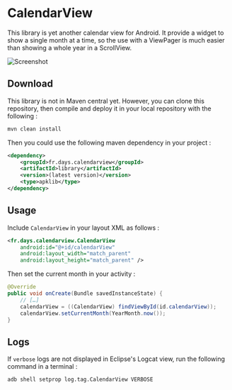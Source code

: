 # CalendarView

This library is yet another calendar view for Android. It provide a widget to show a single month at a time, so the use with a ViewPager is much easier than showing a whole year in a ScrollView.

![Screenshot](https://raw.github.com/DayS/CalendarView/master/calendarView.png)

## Download

This library is not in Maven central yet. However, you can clone this repository, then compile and deploy it in your local repository with the following :
```bash
mvn clean install
```

Then you could use the following maven dependency in your project :

```xml
<dependency>
	<groupId>fr.days.calendarview</groupId>
	<artifactId>library</artifactId>
	<version>(latest version)</version>
	<type>apklib</type>
</dependency>
```

## Usage

Include `CalendarView` in your layout XML as follows :

```xml
<fr.days.calendarview.CalendarView
    android:id="@+id/calendarView"
   	android:layout_width="match_parent"
   	android:layout_height="match_parent" />
```

Then set the current month in your activity :

```java
@Override
public void onCreate(Bundle savedInstanceState) {
	// […]
	calendarView = ((CalendarView) findViewById(id.calendarView));
	calendarView.setCurrentMonth(YearMonth.now());
}
```

## Logs

If `verbose` logs are not displayed in Eclipse's Logcat view, run the following command in a terminal : 
```bash
adb shell setprop log.tag.CalendarView VERBOSE
```
